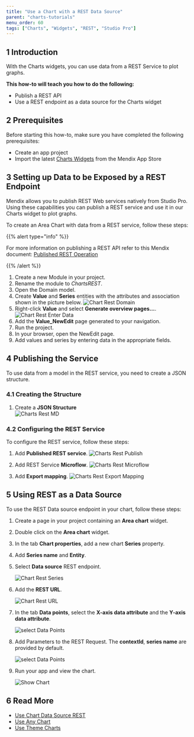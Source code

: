 ```yaml
---
title: "Use a Chart with a REST Data Source"
parent: "charts-tutorials"
menu_order: 60
tags: ["Charts", "Widgets", "REST", "Studio Pro"]
---
```


## 1 Introduction

With the Charts widgets, you can use data from a REST Service to plot graphs.

**This how-to will teach you how to do the following:**

* Publish a REST API
* Use a REST endpoint as a data source for the Charts widget

## 2 Prerequisites

Before starting this how-to, make sure you have completed the following prerequisites:

* Create an app project
* Import the latest [Charts Widgets](https://appstore.home.mendix.com/link/app/105695/) from the Mendix App Store

## 3 Setting up Data to be Exposed by a REST Endpoint

Mendix allows you to publish REST Web services natively from Studio Pro. Using these capabilities you can publish a REST service and use it in our Charts widget to plot graphs.

To create an Area Chart with data from a REST service, follow these steps:

{{% alert type="info" %}}

For more information on publishing a REST API refer to this Mendix document: [Published REST Operation](/refguide/published-rest-operation)

{{% /alert %}}

1. Create a new Module in your project.
1. Rename the module to *ChartsREST*.
1. Open the Domain model.
1. Create **Value** and **Series** entities with the attributes and association shown in the picture below.
    ![Chart Rest Domain](attachments/charts/charts-rest-domain.png)  
1. Right-click **Value** and select **Generate overview pages...**.
    ![Chart Rest Enter Data](attachments/charts/charts-rest-generate-overview-pages.png)
1. Add the **Value_NewEdit** page generated to your navigation.
1. Run the project.
1. In your browser, open the NewEdit page.
1. Add values and series by entering data in the appropriate fields.

## 4 Publishing the Service

To use data from a model in the REST service, you need to create a JSON structure.

### 4.1 Creating the Structure

1. Create a **JSON Structure**  
    ![Charts Rest MD](attachments/charts/chart-series-json-structure.png)

### 4.2 Configuring the REST Service

To configure the REST service, follow these steps:

1. Add **Published REST service**.
    ![Charts Rest Publish](attachments/charts/charts-rest-publish.png)

1. Add REST Service **Microflow**.
    ![Charts Rest Microflow](attachments/charts/charts-rest-microflow.png)

1. Add **Export mapping**.
    ![Charts Rest Export Mapping](attachments/charts/charts-rest-export-mapping.png)

## 5 Using REST as a Data Source

To use the REST Data source endpoint in your chart, follow these steps:

1. Create a page in your project containing an **Area chart** widget.

1. Double click on the **Area chart** widget.

1. In the tab **Chart properties**, add a new chart **Series** property.

1. Add **Series name** and **Entity**.

1. Select **Data source** REST endpoint.

    ![Chart Rest Series](attachments/charts/charts-rest-series.png)

1. Add the **REST URL**.

    ![Chart Rest URL](attachments/charts/charts-rest-url.png)

1. In the tab **Data points**, select the **X-axis data attribute** and the **Y-axis data attribute**.

    ![select Data Points](attachments/charts/charts-data-points.png)  

1. Add Parameters to the REST Request. The **contextId**, **series name** are provided by default.

    ![select Data Points](attachments/charts/charts-rest-parameters.png) 

1. Run your app and view the chart.

    ![Show Chart](attachments/charts/charts-rest-area-chart.png)

## 6 Read More

* [Use Chart Data Source REST](charts-basic-create)
* [Use Any Chart](charts-any-usage)
* [Use Theme Charts](charts-theme)
